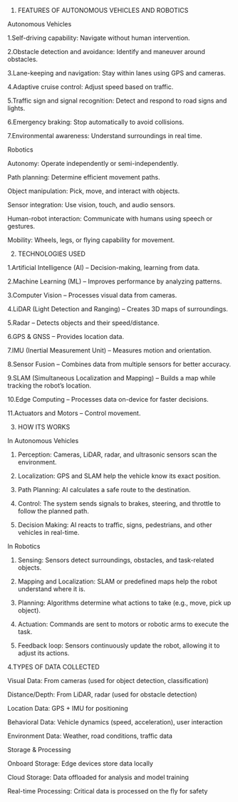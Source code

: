 

1. FEATURES OF AUTONOMOUS VEHICLES AND ROBOTICS 

Autonomous Vehicles

1.Self-driving capability: Navigate without human intervention.

2.Obstacle detection and avoidance: Identify and maneuver around obstacles.

3.Lane-keeping and navigation: Stay within lanes using GPS and cameras.

4.Adaptive cruise control: Adjust speed based on traffic.

5.Traffic sign and signal recognition: Detect and respond to road signs and lights.

6.Emergency braking: Stop automatically to avoid collisions.

7.Environmental awareness: Understand surroundings in real time.


Robotics

Autonomy: Operate independently or semi-independently.

Path planning: Determine efficient movement paths.

Object manipulation: Pick, move, and interact with objects.

Sensor integration: Use vision, touch, and audio sensors.

Human-robot interaction: Communicate with humans using speech or gestures.

Mobility: Wheels, legs, or flying capability for movement.




2. TECHNOLOGIES USED

1.Artificial Intelligence (AI) – Decision-making, learning from data.

2.Machine Learning (ML) – Improves performance by analyzing patterns.

3.Computer Vision – Processes visual data from cameras.

4.LiDAR (Light Detection and Ranging) – Creates 3D maps of surroundings.

5.Radar – Detects objects and their speed/distance.

6.GPS & GNSS – Provides location data.

7.IMU (Inertial Measurement Unit) – Measures motion and orientation.

8.Sensor Fusion – Combines data from multiple sensors for better accuracy.

9.SLAM (Simultaneous Localization and Mapping) – Builds a map while tracking the robot’s location.

10.Edge Computing – Processes data on-device for faster decisions.

11.Actuators and Motors – Control movement.



3. HOW ITS WORKS

In Autonomous Vehicles

1. Perception: Cameras, LiDAR, radar, and ultrasonic sensors scan the environment.


2. Localization: GPS and SLAM help the vehicle know its exact position.


3. Path Planning: AI calculates a safe route to the destination.


4. Control: The system sends signals to brakes, steering, and throttle to follow the planned path.


5. Decision Making: AI reacts to traffic, signs, pedestrians, and other vehicles in real-time.



In Robotics

1. Sensing: Sensors detect surroundings, obstacles, and task-related objects.


2. Mapping and Localization: SLAM or predefined maps help the robot understand where it is.


3. Planning: Algorithms determine what actions to take (e.g., move, pick up object).


4. Actuation: Commands are sent to motors or robotic arms to execute the task.
   


6. Feedback loop: Sensors continuously update the robot, allowing it to adjust its actions.


4.TYPES OF DATA COLLECTED 

Visual Data: From cameras (used for object detection, classification)

Distance/Depth: From LiDAR, radar (used for obstacle detection)

Location Data: GPS + IMU for positioning

Behavioral Data: Vehicle dynamics (speed, acceleration), user interaction

Environment Data: Weather, road conditions, traffic data

Storage & Processing

Onboard Storage: Edge devices store data locally

Cloud Storage: Data offloaded for analysis and model training

Real-time Processing: Critical data is processed on the fly for safety
